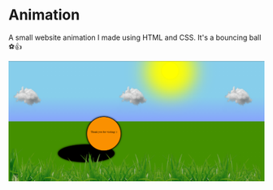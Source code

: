 # Animation
 A small website animation I made using HTML and CSS. It's a bouncing ball ⚽👍
 
![screenshot](https://github.com/Rademenes16/Animation/blob/master/ball.png)
